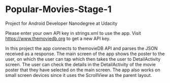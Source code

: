 # Popular-Movies-Stage-1
Project for Android Developer Nanodegree at Udacity

Please enter your own API key in strings.xml to use the app. Visit https://www.themoviedb.org to get a new API key.


In this project the app connects to themovieDB API and parses the JSON received as a response.
The main screen of the app shows the poster to the user, on which the user can tap which then takes the user to DetailActivity screen.
The user can check the details in the DetailActivity of the movie poster that they have selected on the main screen. 
The app also works on small screen devices since it uses the ScrollView as the parent layout.
